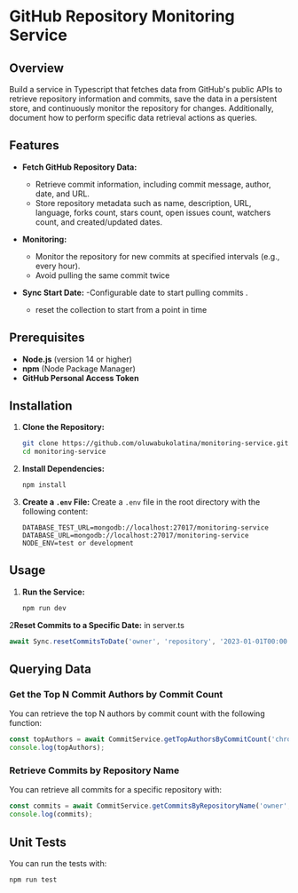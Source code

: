 # GitHub Repository Monitoring Service

## Overview
Build a service in Typescript that fetches data from GitHub's public APIs to retrieve repository information and commits, save the data in a persistent store, and continuously monitor the repository for changes. Additionally, document how to perform specific data retrieval actions as queries.


## Features

- **Fetch GitHub Repository Data:**
    - Retrieve commit information, including commit message, author, date, and URL.
    - Store repository metadata such as name, description, URL, language, forks count, stars count, open issues count, watchers count, and created/updated dates.

- **Monitoring:**
    - Monitor the repository for new commits at specified intervals (e.g., every hour).
    - Avoid pulling the same commit twice

- **Sync Start Date:**
    -Configurable date to start pulling commits .
    - reset the collection to start from a point in time

## Prerequisites

- **Node.js** (version 14 or higher)
- **npm** (Node Package Manager)
- **GitHub Personal Access Token**

## Installation

1. **Clone the Repository:**
   ```bash
   git clone https://github.com/oluwabukolatina/monitoring-service.git
   cd monitoring-service
   ```

2. **Install Dependencies:**
   ```bash
   npm install
   ```

3. **Create a `.env` File:**
   Create a `.env` file in the root directory with the following content:
   ```plaintext
   DATABASE_TEST_URL=mongodb://localhost:27017/monitoring-service
   DATABASE_URL=mongodb://localhost:27017/monitoring-service
   NODE_ENV=test or development
   ```

## Usage

1. **Run the Service:**
   ```bash
   npm run dev
   ```

2**Reset Commits to a Specific Date:**
in server.ts
   ```typescript
   await Sync.resetCommitsToDate('owner', 'repository', '2023-01-01T00:00:00Z');
   ```

## Querying Data

### Get the Top N Commit Authors by Commit Count

You can retrieve the top N authors by commit count with the following function:

```typescript
const topAuthors = await CommitService.getTopAuthorsByCommitCount('chromium', 5);
console.log(topAuthors);
```

### Retrieve Commits by Repository Name

You can retrieve all commits for a specific repository with:

```typescript
const commits = await CommitService.getCommitsByRepositoryName('owner', 'repository_name');
console.log(commits);
```

## Unit Tests
 You can run the tests with:

```bash
npm run test
```
